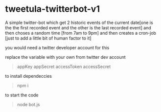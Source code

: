# tweetula-twitterbot-v1
A simple twitter-bot which get 2 historic events of the current date[one is the the first recorded event  and the other is the last recorded event] and then choses a random time [from 7am to 9pm] and then  creates a cron-job  [just to add a little bit of human factor to it]


you would need a twitter developer account for this 
 
 replace the variable with your own from twitter dev account
 >appKey 
 >appSecret 
 >accessToken 
 >accessSecret 

to install dependeccies 
>npm i 


to start the code 
>node bot.js
